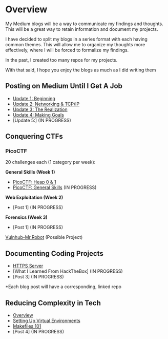 # Overview

My Medium blogs will be a way to communicate my findings and thoughts. This will be a great way to retain information and document my projects. 

I have decided to split my blogs in a series format with each having common themes. This will allow me to organize my thoughts more effectively, where I will be forced to formalize my findings.

In the past, I created too many repos for my projects.

With that said, I hope you enjoy the blogs as much as I did writing them
  
## Posting on Medium Until I Get A Job

- [Update 1: Beginning](https://medium.com/@dyang./posting-on-medium-until-i-get-a-security-job-update-1-beginning-294ba5411370)
- [Update 2: Networking & TCP/IP](https://medium.com/@dyang./posting-on-medium-until-i-get-a-job-update-2-networking-tcp-ip-63aed0aef48b)
- [Update 3: The Realization](https://medium.com/@dyang./posting-on-medium-until-i-get-a-job-update-3-the-realization-b1e3884a8821)
- [Update 4: Making Goals](https://medium.com/@dyang./posting-on-medium-until-i-get-a-job-making-goals-815dbb7b5475)
- [Update 5:] (IN PROGRESS)

## Conquering CTFs

### PicoCTF

20 challenges each (1 category per week):

**General Skills (Week 1)**
- [PicoCTF: Heap 0 & 1](https://medium.com/@dyang./conquering-ctfs-picoctf-heap-0-18bdf49e914f)
- [PicoCTF: General Skills](https://medium.com/@dyang./conquering-ctfs-picoctf-general-skills-b7624abb0f7a) (IN PROGRESS)

**Web Exploitation (Week 2)**
- [Post 1] (IN PROGRESS)

**Forensics (Week 3)**
- [Post 1] (IN PROGRESS)

[Vulnhub-Mr.Robot](https://www.vulnhub.com/entry/mr-robot-1,151/) (Possible Project)

## Documenting Coding Projects
- [HTTPS Server](https://github.com/Dyang0/Secure-HTTP-Server)
- [What I Learned From HackTheBox] (IN PROGRESS)
- [Post 3] (IN PROGRESS)

*Each blog post will have a corresponding, linked repo

## Reducing Complexity in Tech
- [Overview](https://medium.com/@dyang./reducing-complexity-in-tech-overcoming-bad-habits-1960f1802062)
- [Setting Up Virtual Environments](https://medium.com/@dyang./reducing-complexity-in-a-complex-world-virtual-environments-bc51d08f5e80)
- [Makefiles 101](https://medium.com/@dyang./reducing-complexity-in-tech-makefiles-101-01785e945246)
- [Post 4] (IN PROGRESS)

